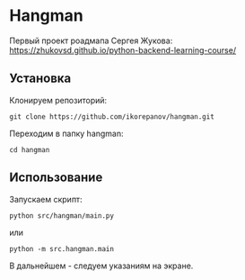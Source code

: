 # Hangman

Первый проект роадмапа Сергея Жукова:
https://zhukovsd.github.io/python-backend-learning-course/

## Установка

Клонируем репозиторий:
```shell
git clone https://github.com/ikorepanov/hangman.git
```

Переходим в папку hangman:
```shell
cd hangman
```

## Использование

Запускаем скрипт:
```shell
python src/hangman/main.py
```

или

```shell
python -m src.hangman.main
```

В дальнейшем - следуем указаниям на экране.
